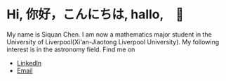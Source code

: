 # Hi, 你好，こんにちは, hallo,　🥳
My name is Siquan Chen. I am now a mathematics major student in the University of Liverpool(Xi'an-Jiaotong Liverpool University). My following interest is in the astronomy field.
Find me on
- [Linkedln](www.linkedin.com/in/siquan-chen-984027274)
- [Email](chensteve16@gmail.com)
